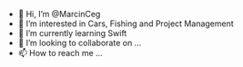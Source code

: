 - 👋 Hi, I’m @MarcinCeg
- 👀 I’m interested in Cars, Fishing and Project Management
- 🌱 I’m currently learning Swift
- 💞️ I’m looking to collaborate on ...
- 📫 How to reach me ...

<!---
MarcinCeg/MarcinCeg is a ✨ special ✨ repository because its `README.md` (this file) appears on your GitHub profile.
You can click the Preview link to take a look at your changes.
--->

